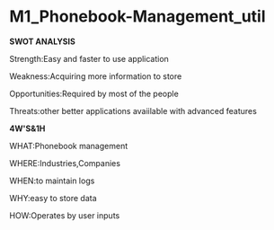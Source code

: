 # M1_Phonebook-Management_util

**SWOT ANALYSIS**

Strength:Easy and faster to use application

Weakness:Acquiring more information to store

Opportunities:Required by most of the people

Threats:other better applications avaiilable with advanced features

**4W'S&1H**

WHAT:Phonebook management

WHERE:Industries,Companies

WHEN:to maintain logs

WHY:easy to store data

HOW:Operates by user inputs
